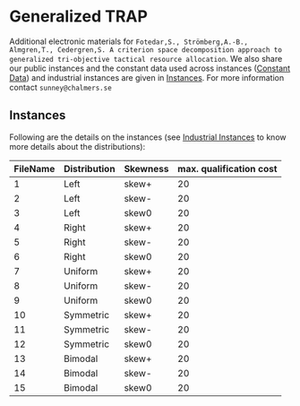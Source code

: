 # Generalized TRAP
Additional electronic materials for `Fotedar,S., Strömberg,A.-B., Almgren,T., Cedergren,S. A criterion space decomposition approach to generalized tri-objective tactical resource allocation`. We also share our public instances and the constant data used across instances ([Constant Data](https://github.com/SunneyF/GTRAP/blob/main/constant_data.csv)) and industrial instances are given in [Instances](https://github.com/SunneyF/GTRAP/blob/main/Instances.zip). For more information contact `sunney@chalmers.se`

## Instances
Following are the details on the instances (see [Industrial Instances](https://github.com/SunneyF/GTRAP/blob/main/Industrial_Instances.pdf) to know more details about the distributions):

| FileName | Distribution| Skewness | max. qualification cost |
| ------ | ------ | ------ | ------ |
| 1 | Left | skew+ | 20 |
| 2 | Left | skew- | 20 |
| 3 | Left | skew0 | 20 |
| 4 | Right | skew+ | 20 |
| 5 | Right | skew-| 20 |
| 6 | Right | skew0| 20 |
| 7 | Uniform | skew+| 20 |
| 8 | Uniform | skew-| 20 |
| 9 | Uniform | skew0| 20 |
| 10 | Symmetric | skew+ | 20 |
| 11 | Symmetric| skew-| 20 |
| 12 | Symmetric | skew0| 20 |
| 13 | Bimodal | skew+ | 20 |
| 14 | Bimodal | skew-| 20 |
| 15 | Bimodal | skew0| 20 |
#
